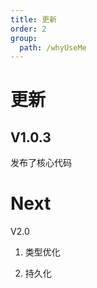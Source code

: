 ```yaml
---
title: 更新
order: 2
group:
  path: /whyUseMe
---
```


# 更新

## V1.0.3

发布了核心代码

# Next

V2.0

1. 类型优化

2. 持久化
